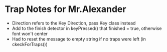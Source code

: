 # Trap Notes for Mr.Alexander
- Direction refers to the Key Direction, pass Key class instead
- Add to the finish detector in keyPressed() that finished = true, otherwise font won't center
- Had to reset the message to empty string if no traps were left (in ckeckForTraps())
